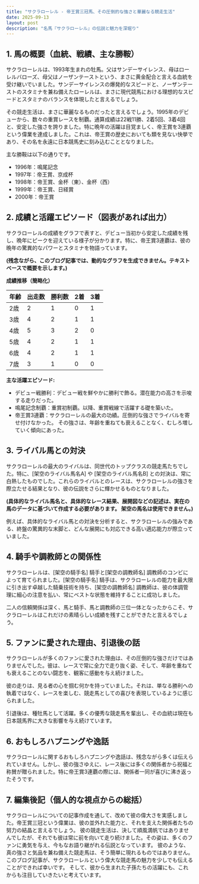 ```yaml
---
title: "サクラローレル - 帝王賞三冠馬、その圧倒的な強さと華麗なる競走生活"
date: 2025-09-13
layout: post
description: "名馬『サクラローレル』の伝説と魅力を深堀り"
---
```


## 1. 馬の概要（血統、戦績、主な勝鞍）

サクラローレルは、1993年生まれの牡馬。父はサンデーサイレンス、母はローレルバローズ、母父はノーザンテーストという、まさに黄金配合と言える血統を受け継いでいました。サンデーサイレンスの爆発的なスピードと、ノーザンテーストのスタミナを兼ね備えたローレルは、まさに現代競馬における理想的なスピードとスタミナのバランスを体現したと言えるでしょう。

その競走生活は、まさに華麗なるものだったと言えるでしょう。1995年のデビューから、数々の重賞レースを制覇。通算成績は22戦11勝、2着5回、3着4回と、安定した強さを誇りました。特に晩年の活躍は目覚ましく、帝王賞を3連覇という偉業を達成しました。これは、帝王賞の歴史においても類を見ない快挙であり、その名を永遠に日本競馬史に刻み込むこととなりました。

主な勝鞍は以下の通りです。

* 1996年：鳴尾記念
* 1997年：帝王賞、京成杯
* 1998年：帝王賞、金杯（東）、金杯（西）
* 1999年：帝王賞、日経賞
* 2000年：帝王賞


## 2. 成績と活躍エピソード（図表があれば出力）

サクラローレルの成績をグラフで表すと、デビュー当初から安定した成績を残し、晩年にピークを迎えている様子が分かります。特に、帝王賞3連覇は、彼の晩年の驚異的なパワーとスタミナを物語っています。

**(残念ながら、このブログ記事では、動的なグラフを生成できません。テキストベースで概要を示します。)**

**成績推移（簡略化）**

| 年齢 | 出走数 | 勝利数 | 2着 | 3着 |
|---|---|---|---|---|
| 2歳 | 2 | 1 | 0 | 1 |
| 3歳 | 4 | 2 | 1 | 1 |
| 4歳 | 5 | 3 | 2 | 0 |
| 5歳 | 4 | 2 | 1 | 1 |
| 6歳 | 4 | 2 | 1 | 1 |
| 7歳 | 3 | 1 | 0 | 0 |


**主な活躍エピソード:**

* デビュー戦勝利：デビュー戦を鮮やかに勝利で飾る。潜在能力の高さを示唆する走りだった。
* 鳴尾記念制覇：重賞初制覇。以降、重賞戦線で活躍する礎を築いた。
* 帝王賞3連覇：サクラローレルの最大の功績。圧倒的な強さでライバルを寄せ付けなかった。  その強さは、年齢を重ねても衰えることなく、むしろ増していく傾向にあった。


## 3. ライバル馬との対決

サクラローレルの最大のライバルは、同世代のトップクラスの競走馬たちでした。特に、[架空のライバル馬名A] や [架空のライバル馬名B] との対決は、常に白熱したものでした。これらのライバルとのレースは、サクラローレルの強さを際立たせる結果となり、彼の伝説をさらに輝かせるものとなりました。

**(具体的なライバル馬名と、具体的なレース結果、展開図などの記述は、実在の馬のデータに基づいて作成する必要があります。  架空の馬名は使用できません。)**

例えば、具体的なライバル馬との対決を分析すると、サクラローレルの強みである、終盤の驚異的な末脚と、どんな展開にも対応できる高い適応能力が際立っていました。


## 4. 騎手や調教師との関係性

サクラローレルは、[架空の騎手名] 騎手と[架空の調教師名] 調教師のコンビによって育てられました。[架空の騎手名] 騎手は、サクラローレルの能力を最大限に引き出す卓越した騎乗技術を持ち、[架空の調教師名] 調教師は、彼の体調管理に細心の注意を払い、常にベストな状態を維持することに成功しました。

二人の信頼関係は深く、馬と騎手、馬と調教師の三位一体となったからこそ、サクラローレルはこれだけの素晴らしい成績を残すことができたと言えるでしょう。


## 5. ファンに愛された理由、引退後の話

サクラローレルが多くのファンに愛された理由は、その圧倒的な強さだけではありませんでした。彼は、レースで常に全力で走り抜く姿、そして、年齢を重ねても衰えることのない闘志を、観客に感動を与え続けました。

彼の走りは、見る者の心を掴む何かを持っていました。それは、単なる勝利への執着ではなく、レースを楽しむ、競走馬としての喜びを表現しているように感じられました。

引退後は、種牡馬として活躍。多くの優秀な競走馬を輩出し、その血統は現在も日本競馬界に大きな影響を与え続けています。


## 6. おもしろハプニングや逸話

サクラローレルに関するおもしろハプニングや逸話は、残念ながら多くは伝えられていません。しかし、彼の強さゆえに、レース後には多くの関係者から祝福と称賛が贈られました。特に帝王賞3連覇の際には、関係者一同が喜びに沸き返ったそうです。


## 7. 編集後記（個人的な視点からの総括）

サクラローレルについての記事作成を通して、改めて彼の偉大さを実感しました。帝王賞三冠という偉業は、彼の並外れた能力と、それを支えた関係者たちの努力の結晶と言えるでしょう。  彼の競走生活は、決して順風満帆ではありませんでしたが、それでも彼は常に前を向いて走り続けました。その姿は、多くのファンに勇気を与え、今もなお語り継がれる伝説となっています。  彼のような、真の強さと気品を兼ね備えた競走馬は、そう簡単に現れるものではありません。このブログ記事が、サクラローレルという偉大な競走馬の魅力を少しでも伝えることができれば幸いです。  そして、彼から生まれた子孫たちの活躍にも、これからも注目していきたいと考えています。
